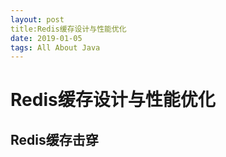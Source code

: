 ```yaml
---
layout: post
title:Redis缓存设计与性能优化
date: 2019-01-05
tags: All About Java
---
```

# Redis缓存设计与性能优化

## Redis缓存击穿


